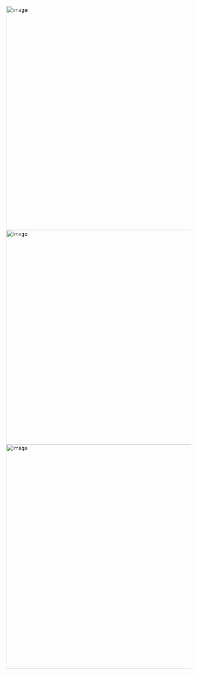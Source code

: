 <img width="610" alt="image" src="https://github.com/s1115161034/EC2024/assets/162283811/3c9dab2a-c3df-4a56-858b-b431ed694c4c">
<img width="583" alt="image" src="https://github.com/s1115161034/EC2024/assets/162283811/1b8ec5e0-5172-42d9-adcc-c9ffedd2096e">
<img width="612" alt="image" src="https://github.com/s1115161034/EC2024/assets/162283811/8bb1d921-fcb9-4bb5-a893-b414c3c5428e">
